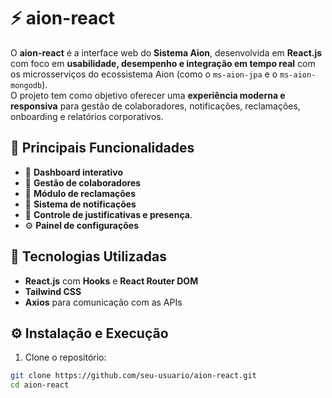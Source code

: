 # ⚡ aion-react

O **aion-react** é a interface web do **Sistema Aion**, desenvolvida em **React.js** com foco em **usabilidade, desempenho e integração em tempo real** com os microsserviços do ecossistema Aion (como o `ms-aion-jpa` e o `ms-aion-mongodb`).  
O projeto tem como objetivo oferecer uma **experiência moderna e responsiva** para gestão de colaboradores, notificações, reclamações, onboarding e relatórios corporativos.

## 🚀 Principais Funcionalidades
- 🧭 **Dashboard interativo**  
- 👥 **Gestão de colaboradores** 
- 💬 **Módulo de reclamações** 
- 🔔 **Sistema de notificações** 
- 📝 **Controle de justificativas e presença**.  
- ⚙️ **Painel de configurações** 

## 🧩 Tecnologias Utilizadas
- **React.js** com **Hooks** e **React Router DOM**  
- **Tailwind CSS** 
- **Axios** para comunicação com as APIs  
 

## ⚙️ Instalação e Execução
1. Clone o repositório:  
```bash
git clone https://github.com/seu-usuario/aion-react.git
cd aion-react
